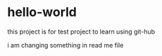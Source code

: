 # hello-world
this project is for test project to learn using git-hub

i am changing something in read me file
